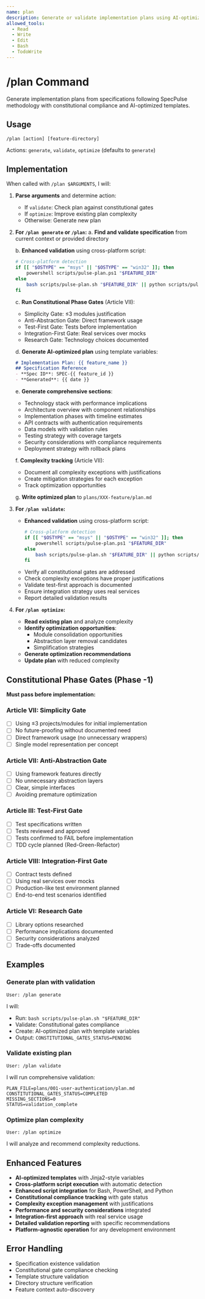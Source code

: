 ```yaml
---
name: plan
description: Generate or validate implementation plans using AI-optimized templates
allowed_tools:
  - Read
  - Write
  - Edit
  - Bash
  - TodoWrite
---
```


# /plan Command

Generate implementation plans from specifications following SpecPulse methodology with constitutional compliance and AI-optimized templates.

## Usage
```
/plan [action] [feature-directory]
```

Actions: `generate`, `validate`, `optimize` (defaults to `generate`)

## Implementation

When called with `/plan $ARGUMENTS`, I will:

1. **Parse arguments** and determine action:
   - If `validate`: Check plan against constitutional gates
   - If `optimize`: Improve existing plan complexity
   - Otherwise: Generate new plan

2. **For `/plan generate` or `/plan`:**
   a. **Find and validate specification** from current context or provided directory
   
   b. **Enhanced validation** using cross-platform script:
      ```bash
      # Cross-platform detection
      if [[ "$OSTYPE" == "msys" || "$OSTYPE" == "win32" ]]; then
          powershell scripts/pulse-plan.ps1 "$FEATURE_DIR"
      else
          bash scripts/pulse-plan.sh "$FEATURE_DIR" || python scripts/pulse-plan.py "$FEATURE_DIR"
      fi
      ```

   c. **Run Constitutional Phase Gates** (Article VII):
      - Simplicity Gate: ≤3 modules justification
      - Anti-Abstraction Gate: Direct framework usage
      - Test-First Gate: Tests before implementation
      - Integration-First Gate: Real services over mocks
      - Research Gate: Technology choices documented

   d. **Generate AI-optimized plan** using template variables:
      ```markdown
      # Implementation Plan: {{ feature_name }}
      ## Specification Reference
      - **Spec ID**: SPEC-{{ feature_id }}
      - **Generated**: {{ date }}
      ```

   e. **Generate comprehensive sections**:
      - Technology stack with performance implications
      - Architecture overview with component relationships
      - Implementation phases with timeline estimates
      - API contracts with authentication requirements
      - Data models with validation rules
      - Testing strategy with coverage targets
      - Security considerations with compliance requirements
      - Deployment strategy with rollback plans

   f. **Complexity tracking** (Article VII):
      - Document all complexity exceptions with justifications
      - Create mitigation strategies for each exception
      - Track optimization opportunities

   g. **Write optimized plan** to `plans/XXX-feature/plan.md`

3. **For `/plan validate`:**
   - **Enhanced validation** using cross-platform script:
     ```bash
     # Cross-platform detection
     if [[ "$OSTYPE" == "msys" || "$OSTYPE" == "win32" ]]; then
         powershell scripts/pulse-plan.ps1 "$FEATURE_DIR"
     else
         bash scripts/pulse-plan.sh "$FEATURE_DIR" || python scripts/pulse-plan.py "$FEATURE_DIR"
     fi
     ```
   - Verify all constitutional gates are addressed
   - Check complexity exceptions have proper justifications
   - Validate test-first approach is documented
   - Ensure integration strategy uses real services
   - Report detailed validation results

4. **For `/plan optimize`:**
   - **Read existing plan** and analyze complexity
   - **Identify optimization opportunities**:
     - Module consolidation opportunities
     - Abstraction layer removal candidates
     - Simplification strategies
   - **Generate optimization recommendations**
   - **Update plan** with reduced complexity

## Constitutional Phase Gates (Phase -1)

**Must pass before implementation:**

### Article VII: Simplicity Gate
- [ ] Using ≤3 projects/modules for initial implementation
- [ ] No future-proofing without documented need
- [ ] Direct framework usage (no unnecessary wrappers)
- [ ] Single model representation per concept

### Article VII: Anti-Abstraction Gate  
- [ ] Using framework features directly
- [ ] No unnecessary abstraction layers
- [ ] Clear, simple interfaces
- [ ] Avoiding premature optimization

### Article III: Test-First Gate
- [ ] Test specifications written
- [ ] Tests reviewed and approved
- [ ] Tests confirmed to FAIL before implementation
- [ ] TDD cycle planned (Red-Green-Refactor)

### Article VIII: Integration-First Gate
- [ ] Contract tests defined
- [ ] Using real services over mocks
- [ ] Production-like test environment planned
- [ ] End-to-end test scenarios identified

### Article VI: Research Gate
- [ ] Library options researched
- [ ] Performance implications documented
- [ ] Security considerations analyzed
- [ ] Trade-offs documented

## Examples

### Generate plan with validation
```
User: /plan generate
```
I will:
- Run: `bash scripts/pulse-plan.sh "$FEATURE_DIR"`
- Validate: Constitutional gates compliance
- Create: AI-optimized plan with template variables
- Output: `CONSTITUTIONAL_GATES_STATUS=PENDING`

### Validate existing plan
```
User: /plan validate
```
I will run comprehensive validation:
```
PLAN_FILE=plans/001-user-authentication/plan.md
CONSTITUTIONAL_GATES_STATUS=COMPLETED
MISSING_SECTIONS=0
STATUS=validation_complete
```

### Optimize plan complexity
```
User: /plan optimize
```
I will analyze and recommend complexity reductions.

## Enhanced Features

- **AI-optimized templates** with Jinja2-style variables
- **Cross-platform script execution** with automatic detection
- **Enhanced script integration** for Bash, PowerShell, and Python
- **Constitutional compliance tracking** with gate status
- **Complexity exception management** with justifications
- **Performance and security considerations** integrated
- **Integration-first approach** with real service usage
- **Detailed validation reporting** with specific recommendations
- **Platform-agnostic operation** for any development environment

## Error Handling

- Specification existence validation
- Constitutional gate compliance checking
- Template structure validation
- Directory structure verification
- Feature context auto-discovery